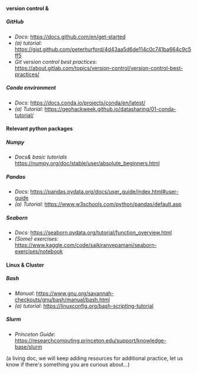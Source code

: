 #### version control &

##### GitHub
- _Docs:_ https://docs.github.com/en/get-started
- _(a) tutorial:_ https://gist.github.com/peterhurford/4d43aa5d6de114c0c741ba664c9c5ff5
- _Git version control best practices_: https://about.gitlab.com/topics/version-control/version-control-best-practices/

##### Conda environment 
- _Docs:_ https://docs.conda.io/projects/conda/en/latest/
- _(a) Tutorial:_ https://geohackweek.github.io/datasharing/01-conda-tutorial/

#### Relevant python packages 

##### Numpy
- _Docs& basic tutorials_ https://numpy.org/doc/stable/user/absolute_beginners.html
 
##### Pandas
- _Docs:_ https://pandas.pydata.org/docs/user_guide/index.html#user-guide
- _(a) Tutorial:_ https://www.w3schools.com/python/pandas/default.asp

##### Seaborn
- _Docs:_ https://seaborn.pydata.org/tutorial/function_overview.html
- _(Some) exercises:_ https://www.kaggle.com/code/saikiranvepamani/seaborn-exercises/notebook

#### Linux & Cluster

##### Bash
- _Manual_: https://www.gnu.org/savannah-checkouts/gnu/bash/manual/bash.html
- _(a) tutorial:_ https://linuxconfig.org/bash-scripting-tutorial

##### Slurm
- _Princeton Guide_: https://researchcomputing.princeton.edu/support/knowledge-base/slurm




(a living doc, we will keep adding resources for additional practice, let us know if there's something you are curious about...)
